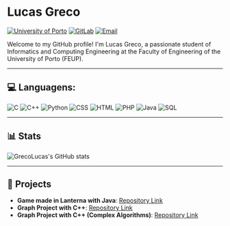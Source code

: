 # Lucas Greco

[![University of Porto](https://img.shields.io/badge/University%20of%20Porto-FF6A00?style=for-the-badge&logo=school&logoColor=white)](https://sigarra.up.pt/feup/pt/web_page.Inicial)
[![GitLab](https://img.shields.io/badge/GitLab-FF4500?style=for-the-badge&logo=gitlab&logoColor=white)](https://git.fe.up.pt/up202208296)
[![Email](https://img.shields.io/badge/Email-Contact%20Me-E04D00?style=for-the-badge&logo=gmail&logoColor=white)](mailto:lucas.grecoj@gmail.com)  


Welcome to my GitHub profile! I'm Lucas Greco, a passionate student of Informatics and Computing Engineering at the Faculty of Engineering of the University of Porto (FEUP). 

---

## 💻 Languagens:

![C](https://img.shields.io/badge/C-00599C?style=flat-square&logo=c&logoColor=white)
![C++](https://img.shields.io/badge/C%2B%2B-00599C?style=flat-square&logo=c%2B%2B&logoColor=white)
![Python](https://img.shields.io/badge/Python-3776AB?style=flat-square&logo=python&logoColor=white)
![CSS](https://img.shields.io/badge/CSS-1572B6?style=flat-square&logo=css3&logoColor=white)
![HTML](https://img.shields.io/badge/HTML-E34F26?style=flat-square&logo=html5&logoColor=white)
![PHP](https://img.shields.io/badge/PHP-777BB4?style=flat-square&logo=php&logoColor=white)
![Java](https://img.shields.io/badge/Java-007396?style=flat-square&logo=java&logoColor=white)
![SQL](https://img.shields.io/badge/SQL-4479A1?style=flat-square&logo=mysql&logoColor=white)


---

## 📊 Stats
![GrecoLucas's GitHub stats](https://github-readme-stats.vercel.app/api?username=GrecoLucas&show_icons=true&theme=gruvbox)

---

## 📁 Projects 

- **Game made in Lanterna with Java**: [Repository Link](https://github.com/orgs/FEUP-LDTS-2024/teams/t14g03)
- **Graph Project with C++**: [Repository Link](https://github.com/GrecoLucas/projetoaed)
- **Graph Project with C++ (Complex Algorithms)**: [Repository Link](https://github.com/GrecoLucas/ProjectDA2)
